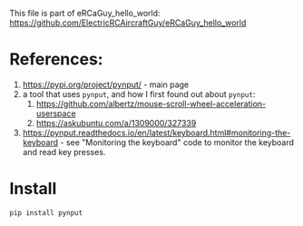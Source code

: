 This file is part of eRCaGuy_hello_world: https://github.com/ElectricRCAircraftGuy/eRCaGuy_hello_world


# References:

1. https://pypi.org/project/pynput/ - main page
1. a tool that uses `pynput`, and how I first found out about `pynput`:
    1. https://github.com/albertz/mouse-scroll-wheel-acceleration-userspace
    1. https://askubuntu.com/a/1309000/327339
1. https://pynput.readthedocs.io/en/latest/keyboard.html#monitoring-the-keyboard - see "Monitoring the keyboard" code to monitor the keyboard and read key presses.


# Install

```bash
pip install pynput
```


